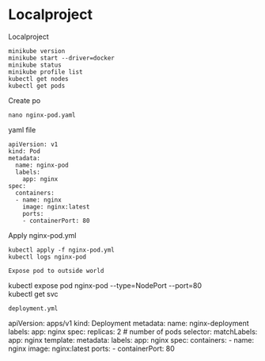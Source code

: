 # Localproject
Localproject


```
minikube version
minikube start --driver=docker
minikube status
minikube profile list
kubectl get nodes
kubectl get pods
```
Create po
```
nano nginx-pod.yaml
```
yaml file
```
apiVersion: v1
kind: Pod
metadata:
  name: nginx-pod
  labels:
    app: nginx
spec:
  containers:
  - name: nginx
    image: nginx:latest
    ports:
    - containerPort: 80
```
Apply nginx-pod.yml
```
kubectl apply -f nginx-pod.yml  
kubectl logs nginx-pod

Expose pod to outside world  
```
kubectl expose pod nginx-pod --type=NodePort --port=80  
kubectl get svc
```
deployment.yml
```
apiVersion: apps/v1
kind: Deployment
metadata:
  name: nginx-deployment
  labels:
    app: nginx
spec:
  replicas: 2  # number of pods
  selector:
    matchLabels:
      app: nginx
  template:
    metadata:
      labels:
        app: nginx
    spec:
      containers:
      - name: nginx
        image: nginx:latest
        ports:
        - containerPort: 80
```

